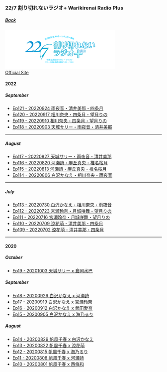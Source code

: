 ### 22/7 割り切れないラジオ+ Warikirenai Radio Plus
##### [Back](../Radio_List.md)

<img src="../../../../Img/227Warikirenai_Radio_Plus/title_radio-main_plus.png" width="70%"><br>
<a target="_blank" rel="noopener noreferrer" href="https://nanabunnonijyuuni.com/s/n129/diary/special/list?ima=5408">Official Site</a>

#### 2022

##### September
- [Ep121 - 20220924 雨夜音・清井美那・四条月](20220924_Ep121.md)<br>
- [Ep120 - 20220917 相川奈央・四条月・望月りの](20220917_Ep120.md)<br>
- [Ep119 - 20220910 相川奈央・四条月・望月りの](20220910_Ep119.md)<br>
- [Ep118 - 20220903 天城サリー・雨夜音・清井美那](20220903_Ep118.md)<br>
<hr>

##### August
- [Ep117 - 20220827 天城サリー・雨夜音・清井美那](20220827_Ep117.md)<br>
- [Ep116 - 20220820 河瀬詩・麻丘真央・椎名桜月](20220820_Ep116.md)<br>
- [Ep115 - 20220813 河瀬詩・麻丘真央・椎名桜月](20220813_Ep115.md)<br>
- [Ep114 - 20220806 白沢かなえ・相川奈央・雨夜音](20220806_Ep114.md)<br>
<hr>

##### July
- [Ep113 - 20220730 白沢かなえ・相川奈央・雨夜音](20220730_Ep113.md)<br>
- [Ep112 - 20220723 宮瀬玲奈・月城咲舞・望月りの](20220723_Ep112.md)<br>
- [Ep111 - 20220716 宮瀬玲奈・月城咲舞・望月りの](20220716_Ep111.md)<br>
- [Ep110 - 20220709 涼花萌・清井美那・四条月](20220709_Ep110.md)<br>
- [Ep109 - 20220702 涼花萌・清井美那・四条月](20220702_Ep109.md)<br>
<hr>

#### 2020

##### October
- [Ep19 - 20201003 天城サリー x 倉岡水巴](20201003_Ep19.md)<br>

##### September
- [Ep18 - 20200926 白沢かなえ x 河瀬詩](20200926_Ep18.md)<br>
- Ep17 - 20200919 白沢かなえ x 宮瀬玲奈<br>
- [Ep16 - 20200912 白沢かなえ x 武田愛奈](20200912_Ep16.md)<br>
- [Ep15 - 20200905 白沢かなえ x 海乃るり](20200905_Ep15.md)<br>

##### August
- [Ep14 - 20200829 帆風千春 x 白沢かなえ](20200829_Ep14.md)<br>
- [Ep13 - 20200822 帆風千春 x 涼花萌](20200822_Ep13.md)<br>
- [Ep12 - 20200815 帆風千春 x 海乃るり](20200815_Ep12.md)<br>
- [Ep11 - 20200808 帆風千春 x 河瀬詩](20200808_Ep11.md)<br>
- [Ep10 - 20200801 帆風千春 x 西條和](20200801_Ep10.md)<br>
